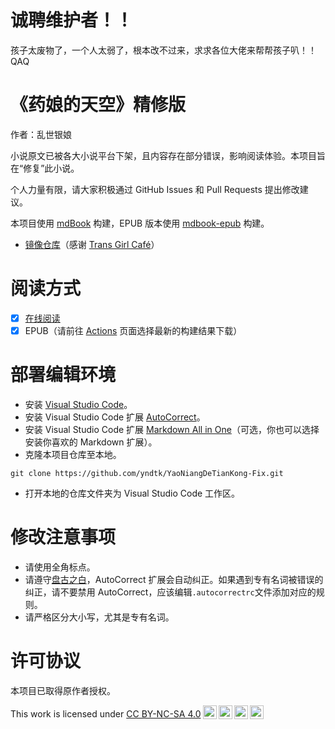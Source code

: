 # 诚聘维护者！！

孩子太废物了，一个人太弱了，根本改不过来，求求各位大佬来帮帮孩子叭！！QAQ

# 《药娘的天空》精修版

作者：乱世银娘

小说原文已被各大小说平台下架，且内容存在部分错误，影响阅读体验。本项目旨在“修复”此小说。

个人力量有限，请大家积极通过 GitHub Issues 和 Pull Requests 提出修改建议。

本项目使用 [mdBook](https://github.com/rust-lang/mdBook) 构建，EPUB 版本使用 [mdbook-epub](https://github.com/Michael-F-Bryan/mdbook-epub) 构建。

- [镜像仓库](https://git.transgirl.cafe/yndtk/YaoNiangDeTianKong-Fix)（感谢 [Trans Girl Café](https://transgirl.cafe/)）

# 阅读方式

- [x] [在线阅读](https://yndtk.github.io/YaoNiangDeTianKong-Fix)
- [x] EPUB（请前往 [Actions](https://github.com/yndtk/YaoNiangDeTianKong-Fix/actions) 页面选择最新的构建结果下载）

# 部署编辑环境

- 安装 [Visual Studio Code](https://code.visualstudio.com)。
- 安装 Visual Studio Code 扩展 [AutoCorrect](https://marketplace.visualstudio.com/items?itemName=huacnlee.autocorrect)。
- 安装 Visual Studio Code 扩展 [Markdown All in One](https://marketplace.visualstudio.com/items?itemName=yzhang.markdown-all-in-one)（可选，你也可以选择安装你喜欢的 Markdown 扩展）。
- 克隆本项目仓库至本地。

```shell
git clone https://github.com/yndtk/YaoNiangDeTianKong-Fix.git
```

- 打开本地的仓库文件夹为 Visual Studio Code 工作区。

# 修改注意事项

- 请使用全角标点。
- 请遵守[盘古之白](https://github.com/vinta/pangu.js)，AutoCorrect 扩展会自动纠正。如果遇到专有名词被错误的纠正，请不要禁用 AutoCorrect，应该编辑`.autocorrectrc`文件添加对应的规则。
- 请严格区分大小写，尤其是专有名词。

# 许可协议

本项目已取得原作者授权。

<p xmlns:cc="http://creativecommons.org/ns#" >This work is licensed under <a href="http://creativecommons.org/licenses/by-nc-sa/4.0/?ref=chooser-v1" target="_blank" rel="license noopener noreferrer" style="display:inline-block;">CC BY-NC-SA 4.0<img style="height:22px!important;margin-left:3px;vertical-align:text-bottom;" src="https://mirrors.creativecommons.org/presskit/icons/cc.svg?ref=chooser-v1"><img style="height:22px!important;margin-left:3px;vertical-align:text-bottom;" src="https://mirrors.creativecommons.org/presskit/icons/by.svg?ref=chooser-v1"><img style="height:22px!important;margin-left:3px;vertical-align:text-bottom;" src="https://mirrors.creativecommons.org/presskit/icons/nc.svg?ref=chooser-v1"><img style="height:22px!important;margin-left:3px;vertical-align:text-bottom;" src="https://mirrors.creativecommons.org/presskit/icons/sa.svg?ref=chooser-v1"></a></p>
